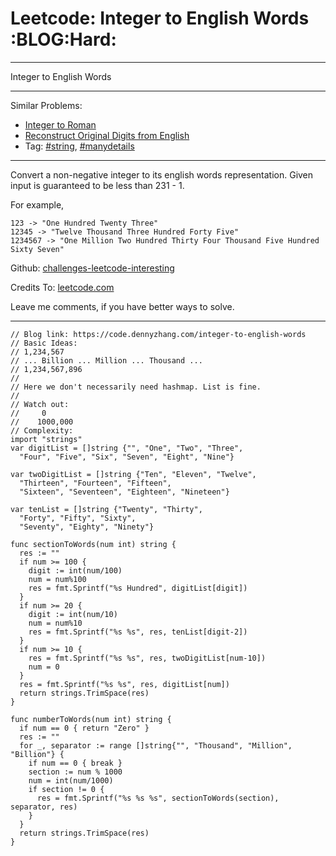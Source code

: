 
# Leetcode: Integer to English Words     :BLOG:Hard:

---

Integer to English Words  

---

Similar Problems:  

-   [Integer to Roman](https://code.dennyzhang.com/integer-to-roman)
-   [Reconstruct Original Digits from English](https://code.dennyzhang.com/reconstruct-original-digits-from-english)
-   Tag: [#string](https://code.dennyzhang.com/tag/string), [#manydetails](https://code.dennyzhang.com/tag/manydetails)

---

Convert a non-negative integer to its english words representation. Given input is guaranteed to be less than 231 - 1.  

For example,  

    123 -> "One Hundred Twenty Three"
    12345 -> "Twelve Thousand Three Hundred Forty Five"
    1234567 -> "One Million Two Hundred Thirty Four Thousand Five Hundred Sixty Seven"

Github: [challenges-leetcode-interesting](https://github.com/DennyZhang/challenges-leetcode-interesting/tree/master/problems/integer-to-english-words)  

Credits To: [leetcode.com](https://leetcode.com/problems/integer-to-english-words/description/)  

Leave me comments, if you have better ways to solve.  

---

    // Blog link: https://code.dennyzhang.com/integer-to-english-words
    // Basic Ideas:
    // 1,234,567
    // ... Billion ... Million ... Thousand ...
    // 1,234,567,896
    //
    // Here we don't necessarily need hashmap. List is fine.
    //
    // Watch out:
    //     0
    //    1000,000
    // Complexity:
    import "strings"
    var digitList = []string {"", "One", "Two", "Three",
      "Four", "Five", "Six", "Seven", "Eight", "Nine"}
    
    var twoDigitList = []string {"Ten", "Eleven", "Twelve",
      "Thirteen", "Fourteen", "Fifteen", 
      "Sixteen", "Seventeen", "Eighteen", "Nineteen"}
    
    var tenList = []string {"Twenty", "Thirty",
      "Forty", "Fifty", "Sixty",
      "Seventy", "Eighty", "Ninety"}
    
    func sectionToWords(num int) string {
      res := ""
      if num >= 100 {
        digit := int(num/100)
        num = num%100
        res = fmt.Sprintf("%s Hundred", digitList[digit])
      }
      if num >= 20 {
        digit := int(num/10)
        num = num%10
        res = fmt.Sprintf("%s %s", res, tenList[digit-2])
      }
      if num >= 10 {
        res = fmt.Sprintf("%s %s", res, twoDigitList[num-10])
        num = 0
      }
      res = fmt.Sprintf("%s %s", res, digitList[num])
      return strings.TrimSpace(res)
    }
    
    func numberToWords(num int) string {
      if num == 0 { return "Zero" }
      res := ""
      for _, separator := range []string{"", "Thousand", "Million", "Billion"} {
        if num == 0 { break }
        section := num % 1000
        num = int(num/1000)
        if section != 0 {
          res = fmt.Sprintf("%s %s %s", sectionToWords(section), separator, res)
        }
      }
      return strings.TrimSpace(res)
    }


